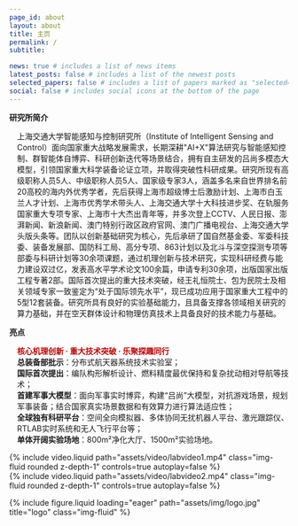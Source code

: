 ```yaml
---
page_id: about
layout: about
title: 主页
permalink: /
subtitle: 

news: true # includes a list of news items
latest_posts: false # includes a list of the newest posts
selected_papers: false # includes a list of papers marked as "selected={true}"
social: false # includes social icons at the bottom of the page
---
```



<div class="warning">
<span>
<p style='margin-top:1em; text-align:left'>
<b>研究所简介</b></p>
<p style='margin-left:1em;'>
上海交通大学智能感知与控制研究所（Institute of Intelligent Sensing and Control）面向国家重大战略发展需求，长期深耕"AI+X"算法研究与智能感知控制、群智能体自博弈、科研创新迭代等场景结合，拥有自主研发的吕尚多模态大模型，引领国家重大科学装备论证立项，并取得突破性科研成果。研究所现有高级职称人员5人、中级职称人员5人、国家级专家3人，涵盖多名来自世界排名前20高校的海内外优秀学者，先后获得上海市超级博士后激励计划、上海市白玉兰人才计划、上海市优秀学术带头人、上海交通大学十大科技进步奖、在轨服务国家重大专项专家、上海市十大杰出青年等，并多次登上CCTV、人民日报、澎湃新闻、新浪新闻、澳门特别行政区政府官网、澳门广播电视台、上海交通大学头版头条等。团队以创新基础研究为核心，先后承研了国自然基金委、军委科技委、装备发展部、国防科工局、高分专项、863计划以及北斗与深空探测专项等部委与科研计划等30余项课题，通过机理创新与技术研究，实现科研经费与能力建设双过亿，发表高水平学术论文100余篇，申请专利30余项，出版国家出版工程专著2部。国际首次提出的重大技术突破，经王礼恒院士、包为民院士及相关领域专家一致鉴定为“处于国际领先水平”，现已成功应用于国家重大工程中的5型12套装备。研究所具有良好的实验基础能力，且具备支撑各领域相关研究的算力基础，并在空天群体设计和物理仿真技术上具备良好的技术能力与基础。
</p></span>
<span>
<p style='margin-top:1em; text-align:left'>
<b>亮点</b></p>
<p style='margin-left:1em;'>
<span style="color:#c00000"><b>核心机理创新 · 重大技术突破 · 乐聚探趣同行</b></span>
<br>
<b>总装备部批示</b>：分布式航天器系统技术实验室；
<br>
<b>国际首次提出</b>：编队构形解析设计、燃料精度最优保持和复杂扰动相对导航等技术；
<br>
<b>首建军事大模型</b>：面向军事实时博弈，构建“吕尚”大模型，对抗游戏场景，规划军事装备；结合国家真实场景数据和有效算力进行算法适应性；
<br>
<b>全球独有科研平台</b>：空间全向模拟器、多体协同无扰机器人平台、激光跟踪仪、RTLAB实时系统和无人飞行平台等；
<br>
<b>单体开阔实验场地</b>：800m²净化大厅、1500m²实验场地。
<div class="row mt-3">
    <div class="col-sm mt-3 mt-md-0">
        {% include video.liquid path="assets/video/labvideo1.mp4" class="img-fluid rounded z-depth-1" controls=true autoplay=false %}
    </div>
    <div class="col-sm mt-3 mt-md-0">
        {% include video.liquid path="assets/video/labvideo2.mp4" class="img-fluid rounded z-depth-1" controls=true autoplay=false %}
    </div>
</div>
<div class="caption">
</div>
</p></span>
</div>



<div class="row">
    <div class="col-sm mt-3 mt-md-0">
        {% include figure.liquid loading="eager" path="assets/img/logo.jpg" title="logo" class="img-fluid" %}
    </div>
</div>
<div class="caption">
</div>